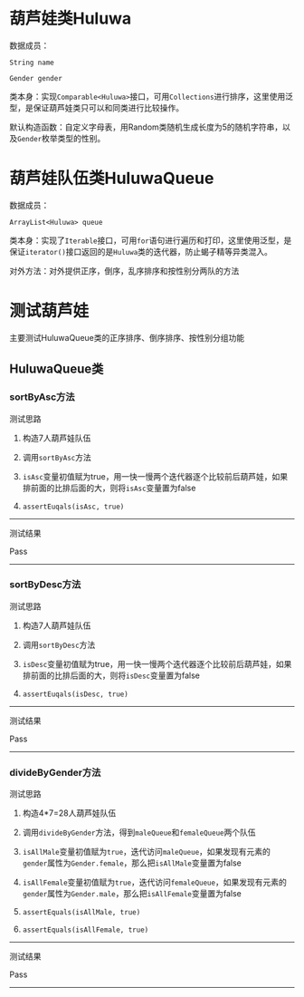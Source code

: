 # 葫芦娃类Huluwa

数据成员：

`String name`

`Gender gender`



类本身：实现`Comparable<Huluwa>`接口，可用`Collections`进行排序，这里使用泛型，是保证葫芦娃类只可以和同类进行比较操作。

默认构造函数：自定义字母表，用Random类随机生成长度为5的随机字符串，以及`Gender`枚举类型的性别。



# 葫芦娃队伍类HuluwaQueue

数据成员：

`ArrayList<Huluwa> queue`



类本身：实现了`Iterable`接口，可用`for`语句进行遍历和打印，这里使用泛型，是保证`iterator()`接口返回的是`Huluwa`类的迭代器，防止蝎子精等异类混入。

对外方法：对外提供正序，倒序，乱序排序和按性别分两队的方法


# 测试葫芦娃

主要测试HuluwaQueue类的正序排序、倒序排序、按性别分组功能

## HuluwaQueue类

### sortByAsc方法

测试思路

1. 构造7人葫芦娃队伍

2. 调用`sortByAsc`方法

3. `isAsc`变量初值赋为true，用一快一慢两个迭代器逐个比较前后葫芦娃，如果排前面的比排后面的大，则将`isAsc`变量置为false

4. `assertEuqals(isAsc, true)`

***

测试结果

Pass

***

### sortByDesc方法

测试思路

1. 构造7人葫芦娃队伍

2. 调用`sortByDesc`方法

3. `isDesc`变量初值赋为true，用一快一慢两个迭代器逐个比较前后葫芦娃，如果排前面的比排后面的大，则将`isDesc`变量置为false

4. `assertEuqals(isDesc, true)`

***

测试结果

Pass

***

### divideByGender方法

测试思路

1. 构造4*7=28人葫芦娃队伍

2. 调用`divideByGender`方法，得到`maleQueue`和`femaleQueue`两个队伍

3. `isAllMale`变量初值赋为`true`，迭代访问`maleQueue`，如果发现有元素的`gender`属性为`Gender.female`，那么把`isAllMale`变量置为false

4. `isAllFemale`变量初值赋为`true`，迭代访问`femaleQueue`，如果发现有元素的`gender`属性为`Gender.male`，那么把`isAllFemale`变量置为false

5. `assertEquals(isAllMale, true)`

6. `assertEquals(isAllFemale, true)`

***

测试结果

Pass

***